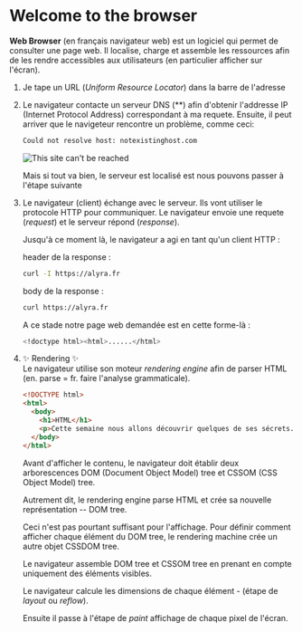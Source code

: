 # Welcome to the browser

**Web Browser** (en français navigateur web) est un logiciel qui permet de consulter une page web. Il localise, charge et assemble les ressources afin de les rendre accessibles aux utilisateurs (en particulier afficher sur l'écran).

1. Je tape un URL (_Uniform Resource Locator_) dans la barre de l'adresse
1. Le navigateur contacte un serveur DNS (\*\*) afin d'obtenir l'addresse IP (Internet Protocol Address) correspondant à ma requete. Ensuite, il peut arriver que le navigeteur rencontre un problème, comme ceci:

   ```bash
   Could not resolve host: notexistinghost.com
   ```

   ![This site can't be reached](https://wptemplates.pehaa.com/assets/alyra/cantbereached.png)

   Mais si tout va bien, le serveur est localisé est nous pouvons passer à l'étape suivante

1. Le navigateur (client) échange avec le serveur. Ils vont utiliser le protocole HTTP pour communiquer. Le navigateur envoie une requete (_request_) et le serveur répond (_response_).

   Jusqu'à ce moment là, le navigateur a agi en tant qu'un client HTTP :

   header de la response :

   ```bash
   curl -I https://alyra.fr
   ```

   body de la response :

   ```bash
   curl https://alyra.fr
   ```

   A ce stade notre page web demandée est en cette forme-là :

   ```bash
   <!doctype html><html>......</html>
   ```

1. ✨ Rendering ✨  
   Le navigateur utilise son moteur _rendering engine_ afin de parser HTML (en. parse = fr. faire l'analyse grammaticale).

   ```html
   <!DOCTYPE html>
   <html>
     <body>
       <h1>HTML</h1>
       <p>Cette semaine nous allons découvrir quelques de ses sécrets.</p>
     </body>
   </html>
   ```

   Avant d'afficher le contenu, le navigateur doit établir deux arborescences DOM (Document Object Model) tree et CSSOM (CSS Object Model) tree.

   Autrement dit, le rendering engine parse HTML et crée sa nouvelle représentation -- DOM tree.

   Ceci n'est pas pourtant suffisant pour l'affichage. Pour définir comment afficher chaque élément du DOM tree, le rendering machine crée un autre objet CSSDOM tree.

   Le navigateur assemble DOM tree et CSSOM tree en prenant en compte uniquement des éléments visibles.

   Le navigateur calcule les dimensions de chaque élément - (étape de _layout_ ou _reflow_).

   Ensuite il passe à l'étape de _paint_ affichage de chaque pixel de l'écran.
